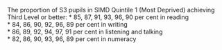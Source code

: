The proportion of S3 pupils in SIMD Quintile 1 (Most Deprived) achieving
Third Level or better: \* 85, 87, 91, 93, 96, 90 per cent in reading  
\* 84, 86, 90, 92, 96, 89 per cent in writing  
\* 86, 89, 92, 94, 97, 91 per cent in listening and talking  
\* 82, 86, 90, 93, 96, 89 per cent in numeracy
